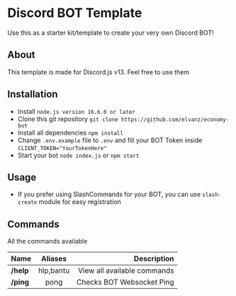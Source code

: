 # Discord BOT Template

Use this as a starter kit/template to create your very own Discord BOT! 

## About

This template is made for Discord.js v13. Feel free to use them

## Installation
* Install `node.js version 16.6.0 or later`
* Clone this git repository `git clone https://github.com/elvanz/economy-bot`
* Install all dependencies `npm install`
* Change `.env.example` file to `.env` and fill your BOT Token inside `CLIENT_TOKEN="YourTokenHere"`
* Start your bot `node index.js` or `npm start`

## Usage
* If you prefer using SlashCommands for your BOT, you can use `slash-create` module for easy registration

## Commands

All the commands available


|   Name    | Aliases |         Description         |
|:----------|:-------:|----------------------------:|
| **/help** |hlp,bantu| View all available commands |
| **/ping** |  pong   |  Checks BOT Websocket Ping  |


